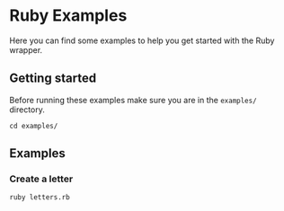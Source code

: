 # Ruby Examples

Here you can find some examples to help you get started with the Ruby wrapper. 

## Getting started
Before running these examples make sure you are in the `examples/` directory.
```
cd examples/
```

## Examples


### Create a letter
```
ruby letters.rb
```
